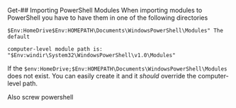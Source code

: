 Get-## Importing PowerShell Modules
When importing modules to PowerShell you have to have them in one of the following directories
```
$Env:HomeDrive$Env:HOMEPATH\Documents\WindowsPowerShell\Modules" The default 

computer-level module path is: "$Env:windir\System32\WindowsPowerShell\v1.0\Modules"
```

If the `$env:HomeDrive;$Env:HOMEPATH\Documents\WindowsPowerShell\Modules` does not exist. You can easily create it and it *should* override the computer-level path.


Also screw powershell

